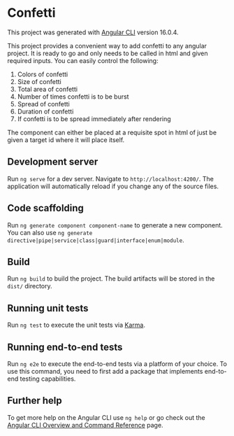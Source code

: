 # Confetti

This project was generated with [Angular CLI](https://github.com/angular/angular-cli) version 16.0.4.

This project provides a convenient way to add confetti to any angular project. It is ready to go and only needs to be called in html and given required inputs. You can easily control the following:
1. Colors of confetti 
2. Size of confetti
3. Total area of confetti
4. Number of times confetti is to be burst
5. Spread of confetti
6. Duration of confetti
7. If confetti is to be spread immediately after rendering

The component can either be placed at a requisite spot in html of just be given a target id where it will place itself.


## Development server

Run `ng serve` for a dev server. Navigate to `http://localhost:4200/`. The application will automatically reload if you change any of the source files.

## Code scaffolding

Run `ng generate component component-name` to generate a new component. You can also use `ng generate directive|pipe|service|class|guard|interface|enum|module`.

## Build

Run `ng build` to build the project. The build artifacts will be stored in the `dist/` directory.

## Running unit tests

Run `ng test` to execute the unit tests via [Karma](https://karma-runner.github.io).

## Running end-to-end tests

Run `ng e2e` to execute the end-to-end tests via a platform of your choice. To use this command, you need to first add a package that implements end-to-end testing capabilities.

## Further help

To get more help on the Angular CLI use `ng help` or go check out the [Angular CLI Overview and Command Reference](https://angular.io/cli) page.
